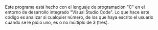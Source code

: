 Este programa está hecho con el lenguaje de programación "C" en el entorno de desarrollo integrado "Visual Studio Code". 
Lo que hace este código es analizar si cualquier número, de los que haya escrito el usuario cuando se le pidió uno, es o no múltiplo de 3 (tres).